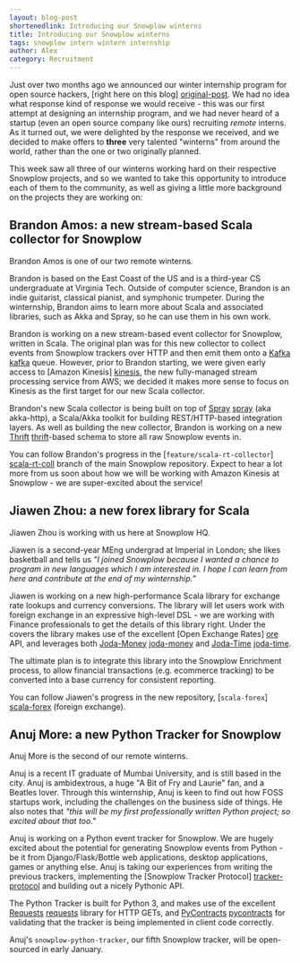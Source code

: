 ```yaml
---
layout: blog-post
shortenedlink: Introducing our Snowplow winterns
title: Introducing our Snowplow winterns
tags: snowplow intern wintern internship
author: Alex
category: Recruitment
---
```


Just over two months ago we announced our winter internship program for open source hackers, [right here on this blog] [original-post]. We had no idea what response kind of response we would receive - this was our first attempt at designing an internship program, and we had never heard of a startup (even an open source company like ours) recruiting _remote_ interns. As it turned out, we were delighted by the response we received, and we decided to make offers to **three** very talented "winterns" from around the world, rather than the one or two originally planned.

This week saw all three of our winterns working hard on their respective Snowplow projects, and so we wanted to take this opportunity to introduce each of them to the community, as well as giving a little more background on the projects they are working on:

## Brandon Amos: a new stream-based Scala collector for Snowplow

Brandon Amos is one of our two remote winterns.

Brandon is based on the East Coast of the US and is a third-year CS undergraduate at Virginia Tech. Outside of computer science, Brandon is an indie guitarist, classical pianist, and symphonic trumpeter. During the winternship, Brandon aims to learn more about Scala and associated libraries, such as Akka and Spray, so he can use them in his own work.

Brandon is working on a new stream-based event collector for Snowplow, written in Scala. The original plan was for this new collector to collect events from Snowplow trackers over HTTP and then emit them onto a [Kafka] [kafka] queue. However, prior to Brandon starting, we were given early access to [Amazon Kinesis] [kinesis], the new fully-managed stream processing service from AWS; we decided it makes more sense to focus on Kinesis as the first target for our new Scala collector.

Brandon's new Scala collector is being built on top of [Spray] [spray] (aka akka-http), a Scala/Akka toolkit for building REST/HTTP-based integration layers. As well as building the new collector, Brandon is working on a new [Thrift] [thrift]-based schema to store all raw Snowplow events in.

You can follow Brandon's progress in the [`feature/scala-rt-collector`] [scala-rt-coll] branch of the main Snowplow repository. Expect to hear a lot more from us soon about how we will be working with Amazon Kinesis at Snowplow - we are super-excited about the service!

## Jiawen Zhou: a new forex library for Scala

Jiawen Zhou is working with us here at Snowplow HQ.

Jiawen is a second-year MEng undergrad at Imperial in London; she likes basketball and tells us _"I joined Snowplow because I wanted a chance to program in new languages which I am interested in. I hope I can learn from here and contribute at the end of my winternship."_

Jiawen is working on a new high-performance Scala library for exchange rate lookups and currency conversions. The library will let users work with foreign exchange in an expressive high-level DSL - we are working with Finance professionals to get the details of this library right. Under the covers the library makes use of the excellent [Open Exchange Rates] [ore] API, and leverages both [Joda-Money] [joda-money] and [Joda-Time] [joda-time].

The ultimate plan is to integrate this library into the Snowplow Enrichment process, to allow financial transactions (e.g. ecommerce tracking) to be converted into a base currency for consistent reporting.

You can follow Jiawen's progress in the new repository, [`scala-forex`] [scala-forex] (foreign exchange).

## Anuj More: a new Python Tracker for Snowplow

Anuj More is the second of our remote winterns.

Anuj is a recent IT graduate of Mumbai University, and is still based in the city. Anuj is ambidextrous, a huge "A Bit of Fry and Laurie" fan, and a Beatles lover. Through this winternship, Anuj is keen to find out how FOSS startups work, including the challenges on the business side of things. He also notes that _"this will be my first professionally written Python project; so excited about that too."_

Anuj is working on a Python event tracker for Snowplow. We are hugely excited about the potential for generating Snowplow events from Python - be it from Django/Flask/Bottle web applications, desktop applications, games or anything else. Anuj is taking our experiences from writing the previous trackers, implementing the [Snowplow Tracker Protocol] [tracker-protocol] and building out a nicely Pythonic API.

The Python Tracker is built for Python 3, and makes use of the excellent [Requests] [requests] library for HTTP GETs, and [PyContracts] [pycontracts] for validating that the tracker is being implemented in client code correctly.

Anuj's `snowplow-python-tracker`, our fifth Snowplow tracker, will be open-sourced in early January.

[original-post]: /blog/2013/10/07/announcing-out-winter-open-source-internship-program/

[kafka]: https://kafka.apache.org/
[kinesis]: http://aws.amazon.com/kinesis/
[spray]: http://spray.io/
[thrift]: http://diwakergupta.github.io/thrift-missing-guide/
[scala-rt-coll]: https://github.com/snowplow/snowplow/tree/feature/scala-rt-coll

[ore]: https://openexchangerates.org/
[joda-money]: http://www.joda.org/joda-money/
[joda-time]: http://www.joda.org/joda-time/
[scala-forex]: https://github.com/snowplow/scala-forex

[tracker-protocol]: https://github.com/snowplow/snowplow/wiki/snowplow-tracker-protocol
[requests]: http://docs.python-requests.org/en/latest/
[pycontracts]: http://andreacensi.github.io/contracts/
